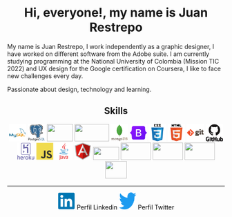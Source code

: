 <h1 align="center"> Hi, everyone!, my name is Juan Restrepo</h1>

My name is Juan Restrepo, I work independently as a graphic designer, I have worked on different software from the Adobe suite. I am currently studying programming at the National University of Colombia (Mission TIC 2022) and UX design for the Google certification on Coursera,
I like to face new challenges every day.

Passionate about design, technology and learning.



<h2 align="center">Skills</h2>
<div align="center">
<a href="https://www.mysql.com" target="_blank"><img src="https://github.com/devicons/devicon/blob/master/icons/mysql/mysql-original-wordmark.svg" alt="" width="40" height="40"/></a>
<a href="https://www.postgresql.org" target="_blank"><img src="https://github.com/devicons/devicon/blob/master/icons/postgresql/postgresql-original-wordmark.svg" alt="" width="40" height="40"/></a>
<a href="https://www.atlassian.com/es/software/jira?gclsrc=aw.ds&&aceid=&adposition=&adgroup=136933768214&campaign=17615719354&creative=607336902437&device=c&keyword=jira&matchtype=e&network=g&placement=&ds_kids=p71874569415&ds_e=GOOGLE&ds_eid=700000001558501&ds_e1=GOOGLE&gclid=CjwKCAiAvK2bBhB8EiwAZUbP1JtcLqM8_tLVo0n4_D6O0PmREsLfW6ijgr1IOth3MMyuxH_WvBZdiRoCte8QAvD_BwE"><img src="https://logos-world.net/wp-content/uploads/2021/02/Jira-Logo.png" alt="" width="60" height="40"/></a>
<a href="https://bitbucket.org"><img src="https://upload.wikimedia.org/wikipedia/commons/3/32/Atlassian_Bitbucket_Logo.png" alt="" width="80" height="40"/></a>
<a href="https://www.mongodb.com/" target="_blank"><img src="https://github.com/devicons/devicon/blob/master/icons/mongodb/mongodb-original-wordmark.svg" alt="" width="40" height="40"/></a>
<a href="https://getbootstrap.com" target="_blank"><img src="https://github.com/devicons/devicon/blob/master/icons/bootstrap/bootstrap-original.svg" alt="" width="40" height="40"/></a>
<a href="https://developer.mozilla.org/es/docs/Web/CSS" target="_blank"><img src="https://github.com/devicons/devicon/blob/master/icons/css3/css3-original-wordmark.svg" alt="" width="40" height="40"/></a>
<a href="https://developer.mozilla.org/es/docs/Web/HTML" target="_blank"><img src="https://github.com/devicons/devicon/blob/master/icons/html5/html5-original-wordmark.svg" alt="" width="40" height="40"/></a>
<a href="https://git-scm.com" target="_blank"><img src="https://github.com/devicons/devicon/blob/master/icons/git/git-original-wordmark.svg" alt="" width="40" height="40"/></a>
<a href="https://github.com" target="_blank"><img src="https://github.com/devicons/devicon/blob/master/icons/github/github-original-wordmark.svg" alt="" width="40" height="40"/></a>
<a href="https://www.heroku.com" target="_blank"><img src="https://github.com/devicons/devicon/blob/master/icons/heroku/heroku-original-wordmark.svg" alt="" width="40" height="40"/></a>
<a href="https://developer.mozilla.org/es/docs/Web/JavaScript" target="_blank"><img src="https://github.com/devicons/devicon/blob/master/icons/javascript/javascript-original.svg" alt="" width="40" height="40"/></a>
<a href="https://www.java.com/" target="_blank"><img src="https://github.com/devicons/devicon/blob/master/icons/java/java-original-wordmark.svg" alt="" width="40" height="40"/></a>
<a href="https://angular.io"><img src="https://github.com/devicons/devicon/blob/master/icons/angularjs/angularjs-original.svg" alt="" width="40" height="40"/></a>
<a href="https://www.python.org"><img src="https://upload.wikimedia.org/wikipedia/commons/thumb/f/f8/Python_logo_and_wordmark.svg/1280px-Python_logo_and_wordmark.svg.png" alt="" width="60" height="30"/></a>
<a href="https://vuejs.org"><img src="https://positivethinking.tech/wp-content/uploads/2021/01/Logo-Vuejs.png" alt="" width="70" height="40"/></a>
<a href="https://flask.palletsprojects.com/en/2.2.x/"><img src="https://upload.wikimedia.org/wikipedia/commons/thumb/3/3c/Flask_logo.svg/1200px-Flask_logo.svg.png" alt="" width="70" height="40"/></a>
<a href="https://balsamiq.com"><img src="https://balsamiq.com/assets/company/brandassets/balsamiq-logo-screen-1000x500.png" alt="" width="70" height="40"/></a>
<a href="https://www.figma.com"><img src="https://cdn2.downdetector.com/static/uploads/logo/figma2.png" alt="" width="50" height="40"/></a>
</div>
<hr />
<div align="center">
<a href="https://www.linkedin.com/in/juan-manuel-restrepo-vela-9213b122b/" style="text-decoration:none;color:black;" target="_blank"><img src="https://github.com/devicons/devicon/blob/master/icons/linkedin/linkedin-original.svg" alt="" width="40" height="40"/> Perfil Linkedin</a>
<a href="https://twitter.com/ManuRV95" style="text-decoration:none;color:black;" target="_blank"><img src="https://github.com/devicons/devicon/blob/master/icons/twitter/twitter-original.svg" alt="" width="40" height="40"/> Perfil Twitter</a>
</div>
<!--
On progress
<a href=""><img src="https://github.com/devicons/devicon/blob/master/icons/sass/sass-original.svg" alt="" width="40" height="40"/></a>
<a href=""><img src="https://github.com/devicons/devicon/blob/master/icons/python/python-original-wordmark.svg" alt="" width="40" height="40"/></a>
<a href=""><img src="https://github.com/devicons/devicon/blob/master/icons/php/php-original.svg" alt="" width="40" height="40"/></a>

<a href=""><img src="https://github.com/devicons/devicon/blob/master/icons/react/react-original-wordmark.svg" alt="" width="40" height="40"/></a>
<a href=""><img src="https://github.com/devicons/devicon/blob/master/icons/vuejs/vuejs-original-wordmark.svg" alt="" width="40" height="40"/></a>
<a href=""><img src="https://github.com/devicons/devicon/blob/master/icons/svelte/svelte-original-wordmark.svg" alt="" width="40" height="40"/></a>
<a href=""><img src="https://github.com/devicons/devicon/blob/master/icons/electron/electron-original.svg" alt="" width="40" height="40"/></a>
<a href=""><img src="https://github.com/devicons/devicon/blob/master/icons/elixir/elixir-original-wordmark.svg" alt="" width="40" height="40"/></a>
<a href=""><img src="https://github.com/devicons/devicon/blob/master/icons/figma/figma-original.svg" alt="" width="40" height="40"/></a>
<a href=""><img src="https://github.com/devicons/devicon/blob/master/icons/firebase/firebase-plain-wordmark.svg" alt="" width="40" height="40"/></a>
<a href=""><img src="https://github.com/devicons/devicon/blob/master/icons/go/go-original.svg" alt="" width="40" height="40"/></a>
<a href=""><img src="https://github.com/devicons/devicon/blob/master/icons/ionic/ionic-original-wordmark.svg" alt="" width="40" height="40"/></a>
<a href=""><img src="https://github.com/devicons/devicon/blob/master/icons/jenkins/jenkins-original.svg" alt="" width="40" height="40"/></a>
<a href=""><img src="https://github.com/devicons/devicon/blob/master/icons/kotlin/kotlin-original-wordmark.svg" alt="" width="40" height="40"/></a>
<a href=""><img src="https://github.com/devicons/devicon/blob/master/icons/less/less-plain-wordmark.svg" alt="" width="40" height="40"/></a>
<a href=""><img src="https://github.com/devicons/devicon/blob/master/icons/nextjs/nextjs-original-wordmark.svg" alt="" width="40" height="40"/></a>
<a href=""><img src="https://github.com/devicons/devicon/blob/master/icons/tensorflow/tensorflow-original-wordmark.svg" alt="" width="40" height="40"/></a>
<a href=""><img src="https://github.com/devicons/devicon/blob/master/icons/symfony/symfony-original-wordmark.svg" alt="" width="40" height="40"/></a>
<a href=""><img src="https://github.com/devicons/devicon/blob/master/icons/webpack/webpack-original-wordmark.svg" alt="" width="40" height="40"/></a>
<a href=""><img src="https://github.com/devicons/devicon/blob/master/icons/android/android-original-wordmark.svg" alt="" width="40" height="40"/></a>
<a href=""><img src="https://github.com/devicons/devicon/blob/master/icons/amazonwebservices/amazonwebservices-original-wordmark.svg" alt="" width="40" height="40"/></a>
<a href=""><img src="" alt="" width="40" height="40"/></a>
-->
